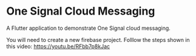 # One Signal Cloud Messaging

A Flutter application to demonstrate One Signal cloud messaging.

You will need to create a new firebase project.
Folllow the steps shown in this video:
https://youtu.be/RFbb7p8kJac
